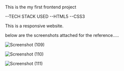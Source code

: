 This is the my first frontend project 


--TECH STACK USED
--HTML5
--CSS3

This is a responsive website.

below are the screenshots attached for the reference.....

![Screenshot (109)](https://github.com/akdwivedi-explorer/1st-Project-/assets/148251314/b56d1073-8d5f-4a33-88b9-b65ddfc893d2)

![Screenshot (110)](https://github.com/akdwivedi-explorer/1st-Project-/assets/148251314/ebbf57c4-624c-4375-9902-ca21c7449b33)

![Screenshot (111)](https://github.com/akdwivedi-explorer/1st-Project-/assets/148251314/be128250-5300-468a-80fa-bcb19e7d4802)


